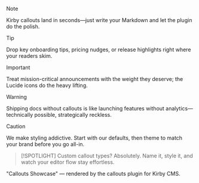 > [!NOTE]
> Kirby callouts land in seconds—just write your Markdown and let the plugin do the polish.

> [!TIP]
> Drop key onboarding tips, pricing nudges, or release highlights right where your readers skim.

> [!IMPORTANT]
> Treat mission-critical announcements with the weight they deserve; the Lucide icons do the heavy lifting.

> [!WARNING]
> Shipping docs without callouts is like launching features without analytics—technically possible, strategically reckless.

> [!CAUTION]
> We make styling addictive. Start with our defaults, then theme to match your brand before you go all-in.

> [!SPOTLIGHT]
> Custom callout types? Absolutely. Name it, style it, and watch your editor flow stay effortless.

"Callouts Showcase" — rendered by the callouts plugin for Kirby CMS.

